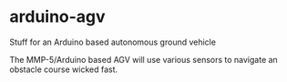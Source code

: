 # arduino-agv
Stuff for an Arduino based autonomous ground vehicle

The MMP-5/Arduino based AGV will use various sensors to navigate an obstacle course wicked fast.
